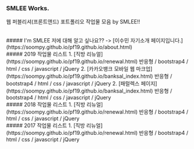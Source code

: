 ### SMLEE Works.
웹 퍼블리셔(프론트앤드) 포트폴리오 작업물 모음 by SMLEE!!

<br>
##### I'm SMLEE
저에 대해 알고 싶나요?? ->
[이수민 자기소개 페이지입니다.](https://soompy.github.io/pf19.github.io/about.html)

<br>
##### 2019 작업물 리스트
1. [직방 리뉴얼](https://soompy.github.io/pf19.github.io/renewal.html)
  반응형 / bootstrap4 / html / css / javascript / jQuery
2. [카카오뱅크 모바일 웹 마크업](https://soompy.github.io/pf19.github.io/banksal_index.html)
  반응형 / bootstrap4 / html / css / javascript / jQuery
2. [패럴렉스 페이지](https://soompy.github.io/pf19.github.io/banksal_index.html)
  반응형 / bootstrap4 / html / css / javascript / jQuery

<br>
##### 2018 작업물 리스트
1. [직방 리뉴얼](https://soompy.github.io/pf19.github.io/renewal.html)
  반응형 / bootstrap4 / html / css / javascript / jQuery
  
  <br>
##### 2017 작업물 리스트
1. [직방 리뉴얼](https://soompy.github.io/pf19.github.io/renewal.html)
  반응형 / bootstrap4 / html / css / javascript / jQuery
